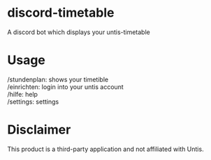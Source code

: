 # discord-timetable
A discord bot which displays your untis-timetable

# Usage
/stundenplan: shows your timetible  
/einrichten: login into your untis account  
/hilfe: help  
/settings: settings  

# Disclaimer
This product is a third-party application and not affiliated with Untis.

